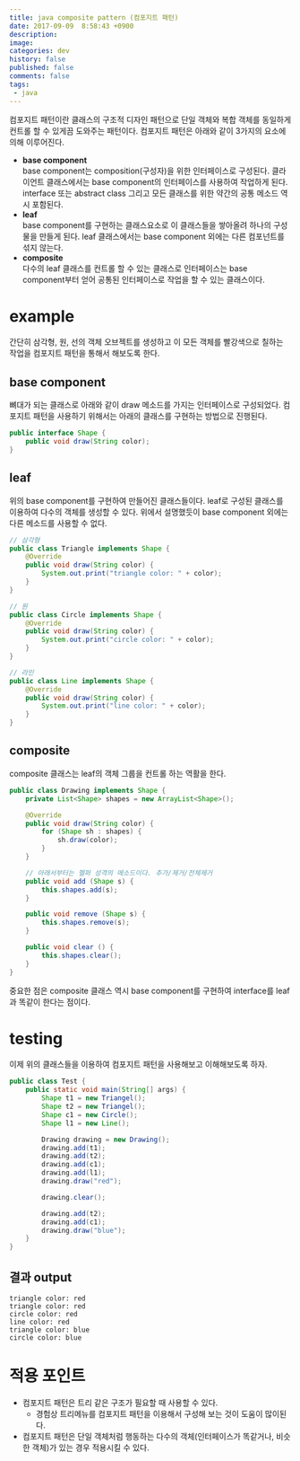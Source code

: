 ```yaml
---
title: java composite pattern (컴포지트 패턴)
date: 2017-09-09  8:58:43 +0900
description: 
image: 
categories: dev
history: false
published: false
comments: false
tags:
 - java
---
```


컴포지트 패턴이란 클래스의 구조적 디자인 패턴으로 단일 객체와 복합 객체를 동일하게 컨트롤 할 수 있게끔 도와주는 패턴이다. 컴포지트 패턴은 아래와 같이 3가지의 요소에 의해 이루어진다.

- **base component**  
    base component는 composition(구성자)을 위한 인터페이스로 구성된다. 클라이언트 클래스에서는 base component의 인터페이스를 사용하여 작업하게 된다. interface 또는 abstract class 그리고 모든 클래스를 위한 약간의 공통 메소드 역시 포함된다.
- **leaf**  
    base component를 구현하는 클래스요소로 이 클래스들을 쌓아올려 하나의 구성물을 만들게 된다. leaf 클래스에서는 base component 외에는 다른 컴포넌트를 섞지 않는다.
- **composite**  
    다수의 leaf 클래스를 컨트롤 할 수 있는 클래스로 인터페이스는 base component부터 얻어 공통된 인터페이스로 작업을 할 수 있는 클래스이다.

# example

간단히 삼각형, 원, 선의 객체 오브젝트를 생성하고 이 모든 객체를 빨강색으로 칠하는 작업을 컴포지트 패턴을 통해서 해보도록 한다.

## base component

뼈대가 되는 클래스로 아래와 같이 draw 메소드를 가지는 인터페이스로 구성되었다. 컴포지트 패턴을 사용하기 위해서는 아래의 클래스를 구현하는 방법으로 진행된다.

```java
public interface Shape {
    public void draw(String color);
}
```

## leaf

위의 base component를 구현하여 만들어진 클래스들이다. leaf로 구성된 클래스를 이용하여 다수의 객체를 생성할 수 있다. 위에서 설명했듯이 base component 외에는 다른 메소드를 사용할 수 없다.

```java
// 삼각형
public class Triangle implements Shape {
    @Override
    public void draw(String color) {
        System.out.print("triangle color: " + color);
    }
}

// 원
public class Circle implements Shape {
    @Override
    public void draw(String color) {
        System.out.print("circle color: " + color);
    }
}

// 라인
public class Line implements Shape {
    @Override
    public void draw(String color) {
        System.out.print("line color: " + color);
    }
}
```

## composite

composite 클래스는 leaf의 객체 그룹을 컨트롤 하는 역활을 한다.

```java
public class Drawing implements Shape {
    private List<Shape> shapes = new ArrayList<Shape>();

    @Override
    public void draw(String color) {
        for (Shape sh : shapes) {
            sh.draw(color);
        }
    }

    // 아래서부터는 헬퍼 성격의 메소드이다. 추가/제거/전체제거
    public void add (Shape s) {
        this.shapes.add(s);
    }

    public void remove (Shape s) {
        this.shapes.remove(s);
    }

    public void clear () {
        this.shapes.clear();
    }
}
```

중요한 점은 composite 클래스 역시 base component를 구현하여 interface를 leaf과 똑같이 한다는 점이다.

# testing

이제 위의 클래스들을 이용하여 컴포지트 패턴을 사용해보고 이해해보도록 하자.

```java
public class Test {
    public static void main(String[] args) {
        Shape t1 = new Triangel();
        Shape t2 = new Triangel();
        Shape c1 = new Circle();
        Shape l1 = new Line();

        Drawing drawing = new Drawing();
        drawing.add(t1);
        drawing.add(t2);
        drawing.add(c1);
        drawing.add(l1);
        drawing.draw("red");

        drawing.clear();

        drawing.add(t2);
        drawing.add(c1);
        drawing.draw("blue");
    }
}
```

## 결과 output

```
triangle color: red
triangle color: red
circle color: red
line color: red
triangle color: blue
circle color: blue
```

# 적용 포인트

- 컴포지트 패턴은 트리 같은 구조가 필요할 때 사용할 수 있다. 
    - 경험상 트리메뉴를 컴포지트 패턴을 이용해서 구성해 보는 것이 도움이 많이된다.
- 컴포지트 패턴은 단일 객체처럼 행동하는 다수의 객체(인터페이스가 똑같거나, 비슷한 객체)가 있는 경우 적용시킬 수 있다.